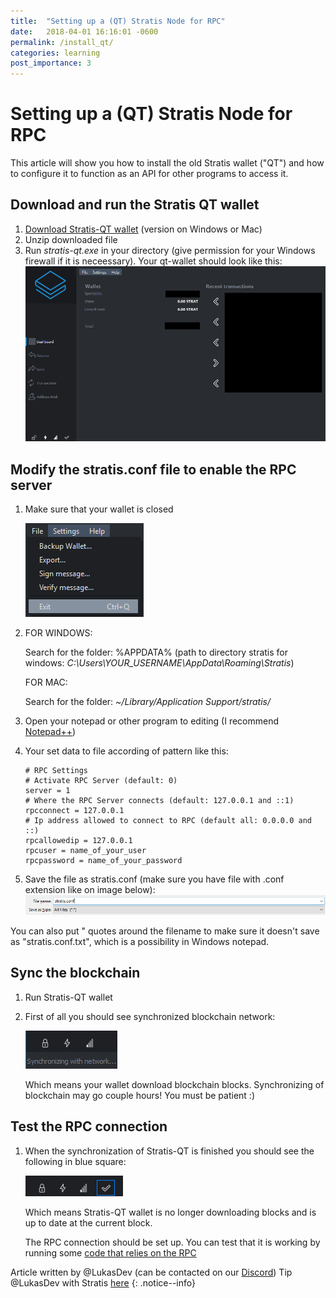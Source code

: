```yaml
---
title:  "Setting up a (QT) Stratis Node for RPC"
date:   2018-04-01 16:16:01 -0600
permalink: /install_qt/
categories: learning
post_importance: 3
---
```

# Setting up a (QT) Stratis Node for RPC

This article will show you how to install the old Stratis wallet ("QT") and how to configure it to function as an API for other programs to access it.

## Download and run the Stratis QT wallet
1. [Download Stratis-QT wallet](https://github.com/stratisproject/stratisX/releases/tag/v2.0.0.3) (version on Windows or Mac)
2. Unzip downloaded file
3. Run *stratis-qt.exe* in your directory (give permission for your Windows firewall if it is neceessary). Your qt-wallet should look like this:
    ![alt text](/assets/images/qt_wallet.png "qt_wallet")

## Modify the stratis.conf file to enable the RPC server
1. Make sure that your wallet is closed

    ![alt text](/assets/images/qt_wallet_exit.png "qt_wallet_exit")

2. FOR WINDOWS:

    Search for the folder: %APPDATA% (path to directory stratis for windows: *C:\Users\YOUR_USERNAME\AppData\Roaming\Stratis*)

    FOR MAC:

    Search for the folder: *~/Library/Application Support/stratis/*
5. Open your notepad or other program to editing (I recommend [Notepad++](https://notepad-plus-plus.org/download/v7.5.6.html))
4. Your set data to file according of pattern like this:
    ```
    # RPC Settings
    # Activate RPC Server (default: 0)
    server = 1
    # Where the RPC Server connects (default: 127.0.0.1 and ::1)
    rpcconnect = 127.0.0.1
    # Ip address allowed to connect to RPC (default all: 0.0.0.0 and ::)
    rpcallowedip = 127.0.0.1
    rpcuser = name_of_your_user
    rpcpassword = name_of_your_password
    ```
5. Save the file as stratis.conf (make sure you have file with .conf extension like on image below):
![alt text](/assets/images/conf_extension.png "conf_extension")

You can also put " quotes around the filename to make sure it doesn't save as "stratis.conf.txt", which is a possibility in Windows notepad.

## Sync the blockchain
1. Run Stratis-QT wallet
2. First of all you should see synchronized blockchain network:

    ![alt text](/assets/images/qt_wallet_synchronizing_blockchain.png "qt_wallet_synchronizing_blockchain")

    Which means your wallet download blockchain blocks.
    Synchronizing of blockchain may go couple hours! You must be patient :)

## Test the RPC connection
1. When the synchronization of Stratis-QT is finished you should see the following in blue square:

    ![alt text](/assets/images/qt_wallet_up_to_date_blockchain.png "qt_wallet_up_to_date_blockchain")

    Which means Stratis-QT wallet is no longer downloading blocks and is up to date at the current block.

    The RPC connection should be set up. You can test that it is working by running some [code that relies on the RPC](/op_return_write/)

Article written by @LukasDev (can be contacted on our [Discord](/discord/)) Tip @LukasDev with Stratis [here](https://chainz.cryptoid.info/strat/address.dws?Sdyi3wDUV4zMvwLVU4EHby2rK93GjUNUaK)
{: .notice--info}